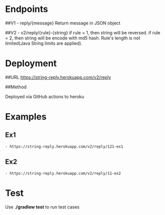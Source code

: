 # Endpoints

##V1
    - reply/{message} 
        Return message in JSON object

##V2
    - v2/reply/{rule}-{string}
        if rule = 1, then string will be reversed. if rule = 2, then string will be encode with md5 hash.
        Rule's length is not limited(Java String limits are applied).

# Deployment

##URL
https://string-reply.herokuapp.com/v2/reply

##Method

Deployed via GitHub actions to heroku

# Examples

## Ex1
    - https://string-reply.herokuapp.com/v2/reply/121-ex1 

## Ex2
    - https://string-reply.herokuapp.com/v2/reply/11-ex2

# Test

Use  **./gradlew test** to run test cases 
